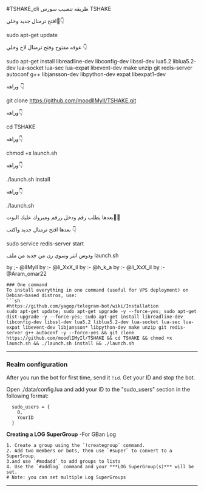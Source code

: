 #TSHAKE_cli
طريقه تنصيب سورس TSHAKE

افتح ترمنال جديد وخلي🔧👇

sudo apt-get update

عوفه مفتوح وفتح ترمنال لاخ وخلي 👇

sudo apt-get install libreadline-dev libconfig-dev libssl-dev lua5.2 liblua5.2-dev lua-socket lua-sec lua-expat libevent-dev make unzip git redis-server autoconf g++ libjansson-dev libpython-dev expat libexpat1-dev

وراهه 👇

git clone https://github.com/moodlIMyIl/TSHAKE.git

وراهه👇

cd TSHAKE

وراهه👇

chmod +x launch.sh

وراهه👇

./launch.sh install

وراهه👇

./launch.sh

بعدها يطلب رقم ودخل ررقم ومبروك عليك البوت🐸🍃

بعدها افتح ترمنال جديد واكتب 👇

sudo service redis-server start

ودوس انتر وسوي رن من جديد من ملف launch.sh

by ;- @lIMyIl
by :- @li_XxX_il
by :- @h_k_a
by :- @li_XxX_il
by :- @Aram_omar22
```
### One command
To install everything in one command (useful for VPS deployment) on Debian-based distros, use:
```sh
#https://github.com/yagop/telegram-bot/wiki/Installation
sudo apt-get update; sudo apt-get upgrade -y --force-yes; sudo apt-get dist-upgrade -y --force-yes; sudo apt-get install libreadline-dev libconfig-dev libssl-dev lua5.2 liblua5.2-dev lua-socket lua-sec lua-expat libevent-dev libjansson* libpython-dev make unzip git redis-server g++ autoconf -y --force-yes && git clone https://github.com/moodlIMyIl/TSHAKE && cd TSHAKE && chmod +x launch.sh && ./launch.sh install && ./launch.sh
```

* * *

### Realm configuration

After you run the bot for first time, send it `!id`. Get your ID and stop the bot.

Open ./data/config.lua and add your ID to the "sudo_users" section in the following format:
```
  sudo_users = {
    0,
    YourID
  }
```
**Creating a LOG SuperGroup**
	-For GBan Log

	1. Create a group using the `!creategroup` command.
	2. Add two members or bots, then use `#super` to convert to a SuperSroup.
	3.and use `#modadd` to add groups to lists 
    4. Use the `#addlog` command and your ***LOG SuperGroup(s)*** will be set.
	# Note: you can set multiple Log SuperGroups


* * *
